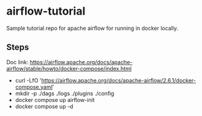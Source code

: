 # airflow-tutorial

Sample tutorial repo for apache airflow for running in docker locally.


## Steps

Doc link: https://airflow.apache.org/docs/apache-airflow/stable/howto/docker-compose/index.html

* curl -LfO 'https://airflow.apache.org/docs/apache-airflow/2.6.1/docker-compose.yaml'
* mkdir -p ./dags ./logs ./plugins ./config
* docker compose up airflow-init
* docker compose up -d
